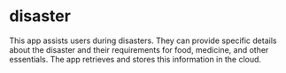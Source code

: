 # disaster
This app assists users during disasters. They can provide specific details about the disaster and their requirements for food, medicine, and other essentials. The app retrieves and stores this information in the cloud.
